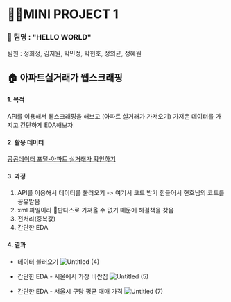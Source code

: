 # 👩‍💻MINI PROJECT 1 
### 👯 팀명 : "HELLO WORLD"
팀원 : 정희정, 김지원, 박민정, 박현호, 정의균, 정혜원

## 🏠 아파트실거래가 웹스크래핑

#### 1. 목적
API를 이용해서 웹스크래핑을 해보고 (아파트 실거래가 가져오기) 가져온 데이터를 가지고 간단하게 EDA해보자

#### 2. 활용 데이터
[공공데이터 포털-아파트 실거래가 확인하기](https://www.data.go.kr/data/15057511/openapi.do)

#### 3. 과정
1. API를 이용해서 데이터를 불러오기 -> 여기서 코드 받기 힘들어서 현호님의 코드를 공유받음
2. xml 파일이라 판다스로 가져올 수 없기 때문에 해결책을 찾음
3. 전처리(중복값)
4. 간단한 EDA

#### 4. 결과
- 데이터 불러오기
![Untitled (4)](https://github.com/woOONi/LIKELION_AIschool/assets/91862274/a7b40999-9373-4c1d-ae0a-058c433f6b7c)

- 간단한 EDA - 서울에서 가장 비싼집
![Untitled (5)](https://github.com/woOONi/LIKELION_AIschool/assets/91862274/99e63a22-6312-446d-9693-f1d7263802eb)

- 간단한 EDA - 서울시 구당 평균 매매 가격
![Untitled (7)](https://github.com/woOONi/LIKELION_AIschool/assets/91862274/b9d1fe44-4e86-4c20-a0ec-5bcfce187d37)

